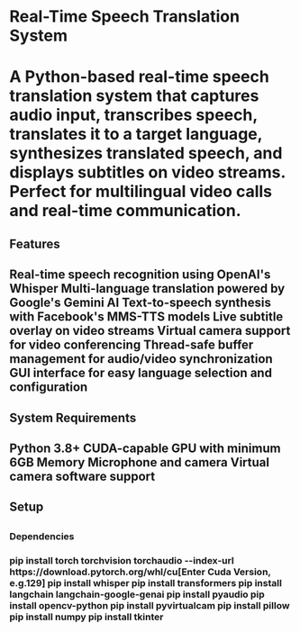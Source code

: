 <H1>Real-Time Speech Translation System<H1>

A Python-based real-time speech translation system that captures audio input, transcribes speech, translates it to a target language, synthesizes translated speech, and displays subtitles on video streams. Perfect for multilingual video calls and real-time communication.

<H2>Features<H2>

Real-time speech recognition using OpenAI's Whisper
Multi-language translation powered by Google's Gemini AI
Text-to-speech synthesis with Facebook's MMS-TTS models
Live subtitle overlay on video streams
Virtual camera support for video conferencing
Thread-safe buffer management for audio/video synchronization
GUI interface for easy language selection and configuration

<H2>System Requirements<H2>

Python 3.8+
CUDA-capable GPU with minimum 6GB Memory
Microphone and camera
Virtual camera software support

<H2>Setup<H2>

<H3>Dependencies<H3>
pip install torch torchvision torchaudio --index-url https://download.pytorch.org/whl/cu[Enter Cuda Version, e.g.129]
pip install whisper
pip install transformers
pip install langchain langchain-google-genai
pip install pyaudio
pip install opencv-python
pip install pyvirtualcam
pip install pillow
pip install numpy
pip install tkinter
